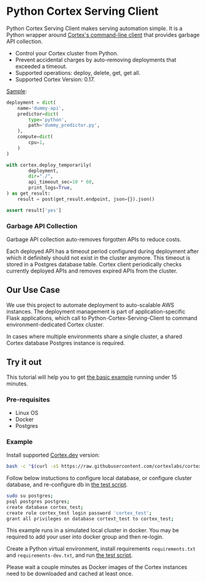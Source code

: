 # Python Cortex Serving Client

Python Cortex Serving Client makes serving automation simple.
It is a Python wrapper around [Cortex's command-line client](https://cortex.dev) that provides garbage API collection.

- Control your Cortex cluster from Python.
- Prevent accidental charges by auto-removing deployments that exceeded a timeout.
- Supported operations: deploy, delete, get, get all.
- Supported Cortex Version: 0.17.

[Sample](/integration_test/integration_test.py):
```python
deployment = dict(
    name='dummy-api',
    predictor=dict(
        type='python',
        path='dummy_predictor.py',
    ),
    compute=dict(
        cpu=1,
    )
)

with cortex.deploy_temporarily(
        deployment,
        dir="./",
        api_timeout_sec=10 * 60,
        print_logs=True,
) as get_result:
    result = post(get_result.endpoint, json={}).json()

assert result['yes']
```

### Garbage API Collection
Garbage API collection auto-removes forgotten APIs to reduce costs.

Each deployed API has a timeout period configured during deployment after which it definitely should not exist in the cluster anymore.
This timeout is stored in a Postgres database table.
Cortex client periodically checks currently deployed APIs and removes expired APIs from the cluster.

## Our Use Case
We use this project to automate deployment to auto-scalable AWS instances.
The deployment management is part of application-specific Flask applications,
which call to Python-Cortex-Serving-Client to command environment-dedicated Cortex cluster.

In cases where multiple environments share a single cluster, a shared Cortex database Postgres instance is required.

## Try it out
This tutorial will help you to get [the basic example](/integration_test/integration_test.py) running under 15 minutes.

### Pre-requisites
- Linux OS
- Docker
- Postgres

### Example

Install supported [Cortex.dev](https://cortex.dev) version:
```bash
bash -c "$(curl -sS https://raw.githubusercontent.com/cortexlabs/cortex/0.17/get-cli.sh)";
```


Follow below instuctions to configure local database,
or configure cluster database,
and re-configure db in [the test script](/integration_test/integration_test.py). 

```bash
sudo su postgres;
psql postgres postgres;
create database cortex_test;
create role cortex_test login password 'cortex_test';
grant all privileges on database cortext_test to cortex_test;
```

This example runs in a simulated local cluster in docker. 
You may be required to add your user into docker group and then re-login.

Create a Python virtual environment, install requirements `requirements.txt` and `requirements-dev.txt`, 
and run [the test script](/integration_test/integration_test.py). 

Please wait a couple minutes as Docker images of the Cortex instances need to be downloaded and cached at least once.

